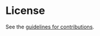 # License

See the
[guidelines for contributions](https://github.com/bslassey/tigress-threat-model/blob/main/CONTRIBUTING.md).
